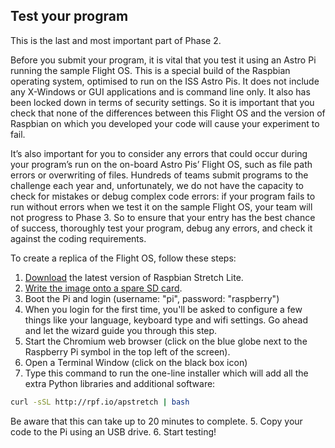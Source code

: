 ## Test your program

This is the last and most important part of Phase 2.

Before you submit your program, it is vital that you test it using an Astro Pi running the sample Flight OS. This is a special build of the Raspbian operating system, optimised to run on the ISS Astro Pis. It does not include any X-Windows or GUI applications and is command line only. It also has been locked down in terms of security settings. So it is important that you check that none of the differences between this Flight OS and the version of Raspbian on which you developed your code will cause your experiment to fail.

It’s also important for you to consider any errors that could occur during your program’s run on the on-board Astro Pis’ Flight OS, such as file path errors or overwriting of files. Hundreds of teams submit programs to the challenge each year and, unfortunately, we do not have the capacity to check for mistakes or debug complex code errors: if your program fails to run without errors when we test it on the sample Flight OS, your team will not progress to Phase 3. So to ensure that your entry has the best chance of success, thoroughly test your program, debug any errors, and check it against the coding requirements.

To create a replica of the Flight OS, follow these steps:

1. [Download](https://www.raspberrypi.org/downloads/raspbian/) the latest version of Raspbian Stretch Lite.
2. [Write the image onto a spare SD card](https://www.raspberrypi.org/documentation/installation/installing-images/).
3. Boot the Pi and login (username: "pi", password: "raspberry")
4. When you login for the first time, you'll be asked to configure a few things like your language, keyboard type and wifi settings. Go ahead and let the wizard guide you through this step.
5. Start the Chromium web browser (click on the blue globe next to the Raspberry Pi symbol in the top left of the screen).
6. Open a Terminal Window (click on the black box icon)
4. Type this command to run the one-line installer which will add all the extra Python libraries and additional software:
```bash
curl -sSL http://rpf.io/apstretch | bash
```
Be aware that this can take up to 20 minutes to complete.
5. Copy your code to the Pi using an USB drive.
6. Start testing!
